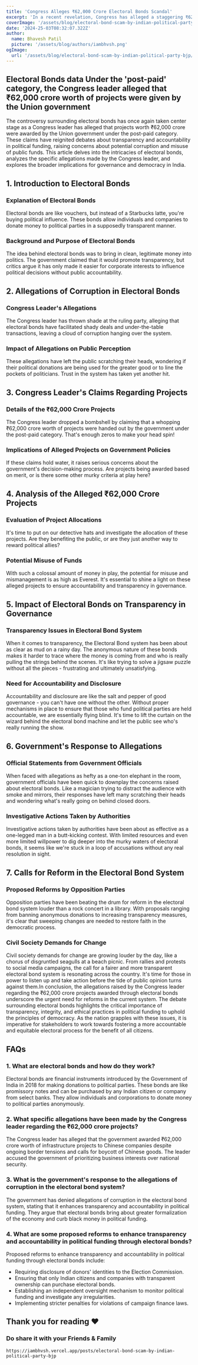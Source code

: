 ```yaml
---
title: 'Congress Alleges ₹62,000 Crore Electoral Bonds Scandal'
excerpt: 'In a recent revelation, Congress has alleged a staggering ₹62,000 crore scandal surrounding electoral bonds, highlighting potential corruption within the political financing system.'
coverImage: '/assets/blog/electoral-bond-scam-by-indian-political-party-bjp/meta-image.png'
date: '2024-25-03T08:32:07.322Z'
author:
  name: Bhavesh Patil
  picture: '/assets/blog/authors/iambhvsh.png'
ogImage:
  url: '/assets/blog/electoral-bond-scam-by-indian-political-party-bjp/meta-image.png'
---
```


## Electoral Bonds data Under the 'post-paid' category, the Congress leader alleged that ₹62,000 crore worth of projects were given by the Union government

The controversy surrounding electoral bonds has once again taken center stage as a Congress leader has alleged that projects worth ₹62,000 crore were awarded by the Union government under the post-paid category. These claims have reignited debates about transparency and accountability in political funding, raising concerns about potential corruption and misuse of public funds. This article delves into the intricacies of electoral bonds, analyzes the specific allegations made by the Congress leader, and explores the broader implications for governance and democracy in India.

## 1. Introduction to Electoral Bonds
### Explanation of Electoral Bonds
Electoral bonds are like vouchers, but instead of a Starbucks latte, you're buying political influence. These bonds allow individuals and companies to donate money to political parties in a supposedly transparent manner.

### Background and Purpose of Electoral Bonds
The idea behind electoral bonds was to bring in clean, legitimate money into politics. The government claimed that it would promote transparency, but critics argue it has only made it easier for corporate interests to influence political decisions without public accountability.

## 2. Allegations of Corruption in Electoral Bonds
### Congress Leader's Allegations
The Congress leader has thrown shade at the ruling party, alleging that electoral bonds have facilitated shady deals and under-the-table transactions, leaving a cloud of corruption hanging over the system.

### Impact of Allegations on Public Perception
These allegations have left the public scratching their heads, wondering if their political donations are being used for the greater good or to line the pockets of politicians. Trust in the system has taken yet another hit.

## 3. Congress Leader's Claims Regarding Projects
### Details of the ₹62,000 Crore Projects
The Congress leader dropped a bombshell by claiming that a whopping ₹62,000 crore worth of projects were handed out by the government under the post-paid category. That's enough zeros to make your head spin!

### Implications of Alleged Projects on Government Policies
If these claims hold water, it raises serious concerns about the government's decision-making process. Are projects being awarded based on merit, or is there some other murky criteria at play here?

## 4. Analysis of the Alleged ₹62,000 Crore Projects
### Evaluation of Project Allocations
It's time to put on our detective hats and investigate the allocation of these projects. Are they benefiting the public, or are they just another way to reward political allies?

### Potential Misuse of Funds
With such a colossal amount of money in play, the potential for misuse and mismanagement is as high as Everest. It's essential to shine a light on these alleged projects to ensure accountability and transparency in governance.

## 5. Impact of Electoral Bonds on Transparency in Governance
### Transparency Issues in Electoral Bond System
When it comes to transparency, the Electoral Bond system has been about as clear as mud on a rainy day. The anonymous nature of these bonds makes it harder to trace where the money is coming from and who is really pulling the strings behind the scenes. It's like trying to solve a jigsaw puzzle without all the pieces - frustrating and ultimately unsatisfying.

### Need for Accountability and Disclosure
Accountability and disclosure are like the salt and pepper of good governance - you can't have one without the other. Without proper mechanisms in place to ensure that those who fund political parties are held accountable, we are essentially flying blind. It's time to lift the curtain on the wizard behind the electoral bond machine and let the public see who's really running the show.

## 6. Government's Response to Allegations
### Official Statements from Government Officials
When faced with allegations as hefty as a one-ton elephant in the room, government officials have been quick to downplay the concerns raised about electoral bonds. Like a magician trying to distract the audience with smoke and mirrors, their responses have left many scratching their heads and wondering what's really going on behind closed doors.

### Investigative Actions Taken by Authorities
Investigative actions taken by authorities have been about as effective as a one-legged man in a butt-kicking contest. With limited resources and even more limited willpower to dig deeper into the murky waters of electoral bonds, it seems like we're stuck in a loop of accusations without any real resolution in sight.

## 7. Calls for Reform in the Electoral Bond System
### Proposed Reforms by Opposition Parties
Opposition parties have been beating the drum for reform in the electoral bond system louder than a rock concert in a library. With proposals ranging from banning anonymous donations to increasing transparency measures, it's clear that sweeping changes are needed to restore faith in the democratic process.

### Civil Society Demands for Change
Civil society demands for change are growing louder by the day, like a chorus of disgruntled seagulls at a beach picnic. From rallies and protests to social media campaigns, the call for a fairer and more transparent electoral bond system is resonating across the country. It's time for those in power to listen up and take action before the tide of public opinion turns against them.In conclusion, the allegations raised by the Congress leader regarding the ₹62,000 crore projects awarded through electoral bonds underscore the urgent need for reforms in the current system. The debate surrounding electoral bonds highlights the critical importance of transparency, integrity, and ethical practices in political funding to uphold the principles of democracy. As the nation grapples with these issues, it is imperative for stakeholders to work towards fostering a more accountable and equitable electoral process for the benefit of all citizens.

## FAQs
### 1. What are electoral bonds and how do they work?
Electoral bonds are financial instruments introduced by the Government of India in 2018 for making donations to political parties. These bonds are like promissory notes and can be purchased by any Indian citizen or company from select banks. They allow individuals and corporations to donate money to political parties anonymously.

### 2. What specific allegations have been made by the Congress leader regarding the ₹62,000 crore projects?
The Congress leader has alleged that the government awarded ₹62,000 crore worth of infrastructure projects to Chinese companies despite ongoing border tensions and calls for boycott of Chinese goods. The leader accused the government of prioritizing business interests over national security.

### 3. What is the government's response to the allegations of corruption in the electoral bond system?
The government has denied allegations of corruption in the electoral bond system, stating that it enhances transparency and accountability in political funding. They argue that electoral bonds bring about greater formalization of the economy and curb black money in political funding.

### 4. What are some proposed reforms to enhance transparency and accountability in political funding through electoral bonds?
Proposed reforms to enhance transparency and accountability in political funding through electoral bonds include:

- Requiring disclosure of donors' identities to the Election Commission.
- Ensuring that only Indian citizens and companies with transparent ownership can purchase electoral bonds.
- Establishing an independent oversight mechanism to monitor political funding and investigate any irregularities.
- Implementing stricter penalties for violations of campaign finance laws.

## Thank you for reading ❤️
### Do share it with your Friends & Family 

```
https://iambhvsh.vercel.app/posts/electoral-bond-scam-by-indian-political-party-bjp
```

